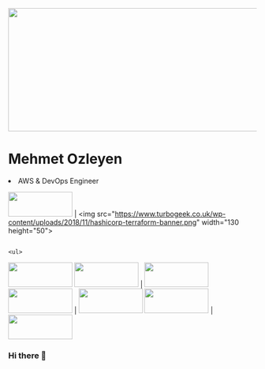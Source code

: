 <img src="https://cdn.hostadvice.com/2021/10/10-16-2021---nxp-semiconductors-migrates-to-amazon-web-services-aws--1.png" width="1500" height="250">

<h1><strong>Mehmet Ozleyen</strong></h1>
<li>AWS & DevOps Engineer</li>

<img src="https://www.rp.edu.sg/images/default-source/soi-images/lifelong-learning/devops-banner.png?sfvrsn=65108021_2" width="130" height="50"> |
<img src="https://www.turbogeek.co.uk/wp-content/uploads/2018/11/hashicorp-terraform-banner.png" width="130 height="50">

                                                                                                                       <ul>  
<img src="https://res.cloudinary.com/practicaldev/image/fetch/s--Tnjdmvd3--/c_imagga_scale,f_auto,fl_progressive,h_900,q_auto,w_1600/https://dev-to-uploads.s3.amazonaws.com/i/iut5bis60lukw02yoe3j.jpg" width="130" height="50"> 
<img src="https://cms-assets.tutsplus.com/uploads/users/1199/posts/25940/preview_image/ansible.png" width=130" height="50"> | <img src="https://www.kindpng.com/picc/m/745-7454540_apache-maven-hd-png-download.png" width="130" height="50">
<img src="https://cms-assets.tutsplus.com/uploads/users/1199/posts/25940/preview_image/ansible.png" width=130" height="50"> | <img src="https://www.devopstechlab.com/wp-content/uploads/2018/01/jenkins-banner-1500x430.jpg" width=130" height="50"> 
<img src="https://cms-assets.tutsplus.com/uploads/users/1199/posts/25940/preview_image/ansible.png" width=130" height="50"> | <img src="https://www.cncf.io/wp-content/uploads/2020/08/prometheusBanner-1.png" width=130" height="50"> 
  
  

</ul>

### Hi there 👋

<!--
**mehmetozleyen/mehmetozleyen** is a ✨ _special_ ✨ repository because its `README.md` (this file) appears on your GitHub profile.

Here are some ideas to get you started:

- 🔭 I’m currently working on ...
- 🌱 I’m currently learning ...
- 👯 I’m looking to collaborate on ...
- 🤔 I’m looking for help with ...
- 💬 Ask me about ...
- 📫 How to reach me: ...
- 😄 Pronouns: ...
- ⚡ Fun fact: ...
-->
